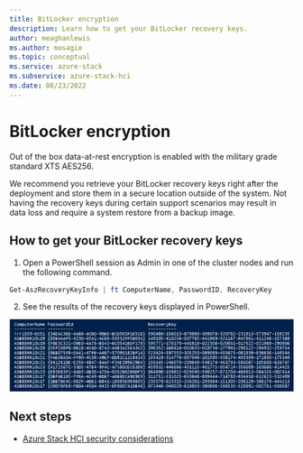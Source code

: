 ```yaml
---
title: BitLocker encryption
description: Learn how to get your BitLocker recovery keys.
author: meaghanlewis
ms.author: mosagie
ms.topic: conceptual
ms.service: azure-stack
ms.subservice: azure-stack-hci
ms.date: 08/23/2022
---
```


# BitLocker encryption

Out of the box data-at-rest encryption is enabled with the military grade standard XTS AES256.

We recommend you retrieve your BitLocker recovery keys right after the deployment and store them in a secure location outside of the system. Not having the recovery keys during certain support scenarios may result in data loss and require a system restore from a backup image.  

## How to get your BitLocker recovery keys

1. Open a PowerShell session as Admin in one of the cluster nodes and run the following command.

```powershell
Get-AszRecoveryKeyInfo | ft ComputerName, PasswordID, RecoveryKey
```

2. See the results of the recovery keys displayed in PowerShell.

![Image showing a PowerShell window displaying recovery keys.](media/security-bitlocker/recovery-keys.png)

## Next steps

- [Azure Stack HCI security considerations](./security.md)
